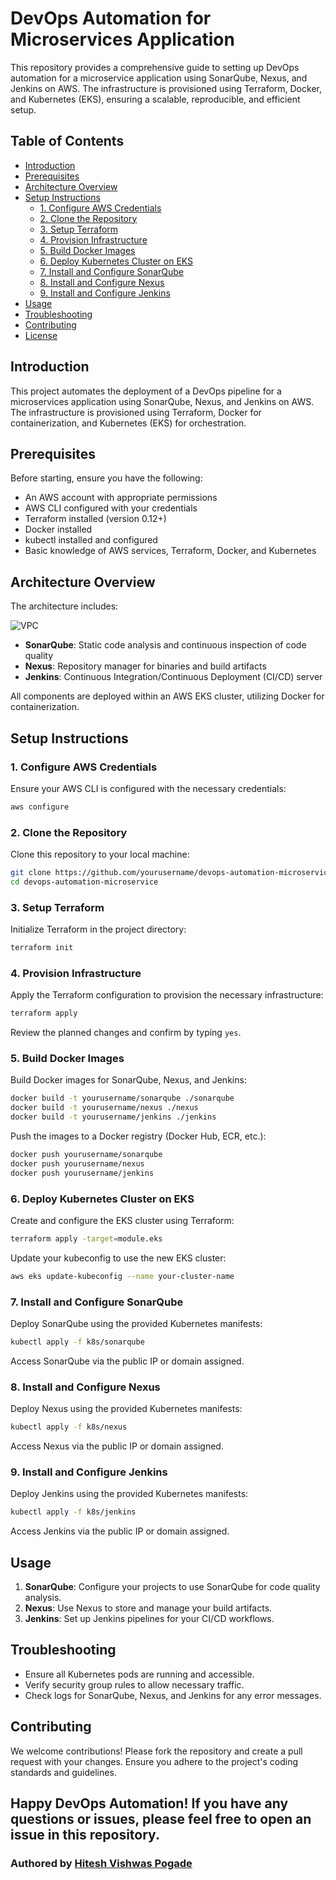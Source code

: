 # DevOps Automation for Microservices Application

This repository provides a comprehensive guide to setting up DevOps automation for a microservice application using SonarQube, Nexus, and Jenkins on AWS. The infrastructure is provisioned using Terraform, Docker, and Kubernetes (EKS), ensuring a scalable, reproducible, and efficient setup.

## Table of Contents

- [Introduction](#introduction)
- [Prerequisites](#prerequisites)
- [Architecture Overview](#architecture-overview)
- [Setup Instructions](#setup-instructions)
  - [1. Configure AWS Credentials](#1-configure-aws-credentials)
  - [2. Clone the Repository](#2-clone-the-repository)
  - [3. Setup Terraform](#3-setup-terraform)
  - [4. Provision Infrastructure](#4-provision-infrastructure)
  - [5. Build Docker Images](#5-build-docker-images)
  - [6. Deploy Kubernetes Cluster on EKS](#6-deploy-kubernetes-cluster-on-eks)
  - [7. Install and Configure SonarQube](#7-install-and-configure-sonarqube)
  - [8. Install and Configure Nexus](#8-install-and-configure-nexus)
  - [9. Install and Configure Jenkins](#9-install-and-configure-jenkins)
- [Usage](#usage)
- [Troubleshooting](#troubleshooting)
- [Contributing](#contributing)
- [License](#license)

## Introduction

This project automates the deployment of a DevOps pipeline for a microservices application using SonarQube, Nexus, and Jenkins on AWS. The infrastructure is provisioned using Terraform, Docker for containerization, and Kubernetes (EKS) for orchestration.

## Prerequisites

Before starting, ensure you have the following:

- An AWS account with appropriate permissions
- AWS CLI configured with your credentials
- Terraform installed (version 0.12+)
- Docker installed
- kubectl installed and configured
- Basic knowledge of AWS services, Terraform, Docker, and Kubernetes

## Architecture Overview

The architecture includes:

![VPC](https://i.imgur.com/qhaluzs.jpg)

- **SonarQube**: Static code analysis and continuous inspection of code quality
- **Nexus**: Repository manager for binaries and build artifacts
- **Jenkins**: Continuous Integration/Continuous Deployment (CI/CD) server

All components are deployed within an AWS EKS cluster, utilizing Docker for containerization.

## Setup Instructions

### 1. Configure AWS Credentials

Ensure your AWS CLI is configured with the necessary credentials:

```sh
aws configure
```

### 2. Clone the Repository

Clone this repository to your local machine:

```sh
git clone https://github.com/yourusername/devops-automation-microservice.git
cd devops-automation-microservice
```

### 3. Setup Terraform

Initialize Terraform in the project directory:

```sh
terraform init
```

### 4. Provision Infrastructure

Apply the Terraform configuration to provision the necessary infrastructure:

```sh
terraform apply
```

Review the planned changes and confirm by typing `yes`.

### 5. Build Docker Images

Build Docker images for SonarQube, Nexus, and Jenkins:

```sh
docker build -t yourusername/sonarqube ./sonarqube
docker build -t yourusername/nexus ./nexus
docker build -t yourusername/jenkins ./jenkins
```

Push the images to a Docker registry (Docker Hub, ECR, etc.):

```sh
docker push yourusername/sonarqube
docker push yourusername/nexus
docker push yourusername/jenkins
```

### 6. Deploy Kubernetes Cluster on EKS

Create and configure the EKS cluster using Terraform:

```sh
terraform apply -target=module.eks
```

Update your kubeconfig to use the new EKS cluster:

```sh
aws eks update-kubeconfig --name your-cluster-name
```

### 7. Install and Configure SonarQube

Deploy SonarQube using the provided Kubernetes manifests:

```sh
kubectl apply -f k8s/sonarqube
```

Access SonarQube via the public IP or domain assigned.

### 8. Install and Configure Nexus

Deploy Nexus using the provided Kubernetes manifests:

```sh
kubectl apply -f k8s/nexus
```

Access Nexus via the public IP or domain assigned.

### 9. Install and Configure Jenkins

Deploy Jenkins using the provided Kubernetes manifests:

```sh
kubectl apply -f k8s/jenkins
```

Access Jenkins via the public IP or domain assigned.

## Usage

1. **SonarQube**: Configure your projects to use SonarQube for code quality analysis.
2. **Nexus**: Use Nexus to store and manage your build artifacts.
3. **Jenkins**: Set up Jenkins pipelines for your CI/CD workflows.

## Troubleshooting

- Ensure all Kubernetes pods are running and accessible.
- Verify security group rules to allow necessary traffic.
- Check logs for SonarQube, Nexus, and Jenkins for any error messages.

## Contributing

We welcome contributions! Please fork the repository and create a pull request with your changes. Ensure you adhere to the project's coding standards and guidelines.


Happy DevOps Automation! If you have any questions or issues, please feel free to open an issue in this repository.
---

### Authored by [Hitesh Vishwas Pogade](https://github.com/GetPlaced60)
